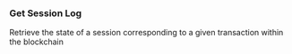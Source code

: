 

### Get Session Log



Retrieve the state of a session corresponding to a given transaction within the blockchain






